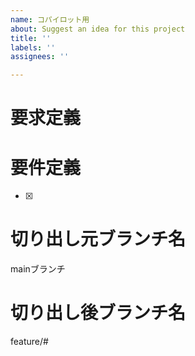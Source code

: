 ```yaml
---
name: コパイロット用
about: Suggest an idea for this project
title: ''
labels: ''
assignees: ''

---
```


# 要求定義

# 要件定義
- [x] 

# 切り出し元ブランチ名
mainブランチ

# 切り出し後ブランチ名
feature/#
